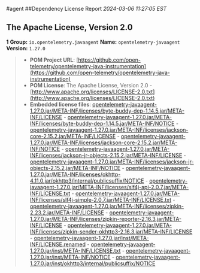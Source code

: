 
#agent
##Dependency License Report
_2024-03-06 11:27:05 EST_
## The Apache License, Version 2.0

**1** **Group:** `io.opentelemetry.javaagent` **Name:** `opentelemetry-javaagent` **Version:** `1.27.0` 
> - **POM Project URL**: [https://github.com/open-telemetry/opentelemetry-java-instrumentation](https://github.com/open-telemetry/opentelemetry-java-instrumentation)
> - **POM License**: The Apache License, Version 2.0 - [http://www.apache.org/licenses/LICENSE-2.0.txt](http://www.apache.org/licenses/LICENSE-2.0.txt)
> - **Embedded license files**: [opentelemetry-javaagent-1.27.0.jar/META-INF/licenses/byte-buddy-dep-1.14.5.jar/META-INF/LICENSE](opentelemetry-javaagent-1.27.0.jar/META-INF/licenses/byte-buddy-dep-1.14.5.jar/META-INF/LICENSE) 
    - [opentelemetry-javaagent-1.27.0.jar/META-INF/licenses/byte-buddy-dep-1.14.5.jar/META-INF/NOTICE](opentelemetry-javaagent-1.27.0.jar/META-INF/licenses/byte-buddy-dep-1.14.5.jar/META-INF/NOTICE) 
    - [opentelemetry-javaagent-1.27.0.jar/META-INF/licenses/jackson-core-2.15.2.jar/META-INF/LICENSE](opentelemetry-javaagent-1.27.0.jar/META-INF/licenses/jackson-core-2.15.2.jar/META-INF/LICENSE) 
    - [opentelemetry-javaagent-1.27.0.jar/META-INF/licenses/jackson-core-2.15.2.jar/META-INF/NOTICE](opentelemetry-javaagent-1.27.0.jar/META-INF/licenses/jackson-core-2.15.2.jar/META-INF/NOTICE) 
    - [opentelemetry-javaagent-1.27.0.jar/META-INF/licenses/jackson-jr-objects-2.15.2.jar/META-INF/LICENSE](opentelemetry-javaagent-1.27.0.jar/META-INF/licenses/jackson-jr-objects-2.15.2.jar/META-INF/LICENSE) 
    - [opentelemetry-javaagent-1.27.0.jar/META-INF/licenses/jackson-jr-objects-2.15.2.jar/META-INF/NOTICE](opentelemetry-javaagent-1.27.0.jar/META-INF/licenses/jackson-jr-objects-2.15.2.jar/META-INF/NOTICE) 
    - [opentelemetry-javaagent-1.27.0.jar/META-INF/licenses/okhttp-4.11.0.jar/okhttp3/internal/publicsuffix/NOTICE](opentelemetry-javaagent-1.27.0.jar/META-INF/licenses/okhttp-4.11.0.jar/okhttp3/internal/publicsuffix/NOTICE) 
    - [opentelemetry-javaagent-1.27.0.jar/META-INF/licenses/slf4j-api-2.0.7.jar/META-INF/LICENSE.txt](opentelemetry-javaagent-1.27.0.jar/META-INF/licenses/slf4j-api-2.0.7.jar/META-INF/LICENSE.txt) 
    - [opentelemetry-javaagent-1.27.0.jar/META-INF/licenses/slf4j-simple-2.0.7.jar/META-INF/LICENSE.txt](opentelemetry-javaagent-1.27.0.jar/META-INF/licenses/slf4j-simple-2.0.7.jar/META-INF/LICENSE.txt) 
    - [opentelemetry-javaagent-1.27.0.jar/META-INF/licenses/zipkin-2.23.2.jar/META-INF/LICENSE](opentelemetry-javaagent-1.27.0.jar/META-INF/licenses/zipkin-2.23.2.jar/META-INF/LICENSE) 
    - [opentelemetry-javaagent-1.27.0.jar/META-INF/licenses/zipkin-reporter-2.16.3.jar/META-INF/LICENSE](opentelemetry-javaagent-1.27.0.jar/META-INF/licenses/zipkin-reporter-2.16.3.jar/META-INF/LICENSE) 
    - [opentelemetry-javaagent-1.27.0.jar/META-INF/licenses/zipkin-sender-okhttp3-2.16.3.jar/META-INF/LICENSE](opentelemetry-javaagent-1.27.0.jar/META-INF/licenses/zipkin-sender-okhttp3-2.16.3.jar/META-INF/LICENSE) 
    - [opentelemetry-javaagent-1.27.0.jar/inst/META-INF/LICENSE.renamed](opentelemetry-javaagent-1.27.0.jar/inst/META-INF/LICENSE.renamed) 
    - [opentelemetry-javaagent-1.27.0.jar/inst/META-INF/LICENSE.txt](opentelemetry-javaagent-1.27.0.jar/inst/META-INF/LICENSE.txt) 
    - [opentelemetry-javaagent-1.27.0.jar/inst/META-INF/NOTICE](opentelemetry-javaagent-1.27.0.jar/inst/META-INF/NOTICE) 
    - [opentelemetry-javaagent-1.27.0.jar/inst/okhttp3/internal/publicsuffix/NOTICE](opentelemetry-javaagent-1.27.0.jar/inst/okhttp3/internal/publicsuffix/NOTICE)


